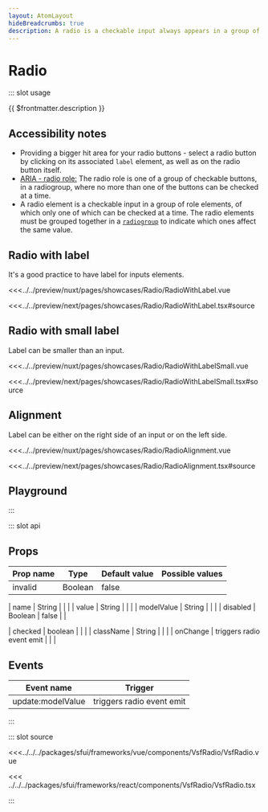 ```yaml
---
layout: AtomLayout
hideBreadcrumbs: true
description: A radio is a checkable input always appears in a group of elements with the same role, where no more than one of the radio can be checked at a time.
---
```

# Radio

::: slot usage

{{ $frontmatter.description }}

## Accessibility notes

- Providing a bigger hit area for your radio buttons - select a radio button by clicking on its associated `label` element, as well as on the radio button itself.
- [ARIA - radio role:](https://developer.mozilla.org/en-US/docs/Web/Accessibility/ARIA/Roles/radio_role) The radio role is one of a group of checkable buttons, in a radiogroup, where no more than one of the buttons can be checked at a time.
- A radio element is a checkable input in a group of role elements, of which only one of which can be checked at a time. The radio elements must be grouped together in a [`radiogroup`](https://developer.mozilla.org/en-US/docs/Web/Accessibility/ARIA/Roles/radiogroup_role) to indicate which ones affect the same value.

## Radio with label

It's a good practice to have label for inputs elements.

<Showcase showcase-name="Radio/RadioWithLabel">

<!-- vue -->
<<<../../preview/nuxt/pages/showcases/Radio/RadioWithLabel.vue
<!-- end vue -->
<!-- react -->
<<<../../preview/next/pages/showcases/Radio/RadioWithLabel.tsx#source
<!-- end react -->
</Showcase>

## Radio with small label

Label can be smaller than an input.

<Showcase showcase-name="Radio/RadioWithLabelSmall">

<!-- vue -->
<<<../../preview/nuxt/pages/showcases/Radio/RadioWithLabelSmall.vue
<!-- end vue -->
<!-- react -->
<<<../../preview/next/pages/showcases/Radio/RadioWithLabelSmall.tsx#source
<!-- end react -->
</Showcase>

## Alignment

Label can be either on the right side of an input or on the left side.

<Showcase showcase-name="Radio/RadioAlignment">

<!-- vue -->
<<<../../preview/nuxt/pages/showcases/Radio/RadioAlignment.vue
<!-- end vue -->
<!-- react -->
<<<../../preview/next/pages/showcases/Radio/RadioAlignment.tsx#source
<!-- end react -->
</Showcase>

## Playground

<Generate />

:::

::: slot api
## Props

| Prop name  | Type                          | Default value | Possible values       |
| ---------- | ----------------------------- | ------------- | --------------------- |
| invalid    | Boolean                       | false         |                       |
<!-- vue -->
| name       | String                        |               |                       |
| value      | String                        |               |                       |
| modelValue | String                        |               |                       |
| disabled   | Boolean                       | false         |                       |
<!-- end vue -->
<!-- react -->
| checked   | boolean                        |               |                       |
| className | String                         |               |                       |
| onChange   | triggers radio event emit     |               |                       |
<!-- end react -->

<!-- vue -->
## Events

| Event name        | Trigger                   |
| ----------------- | ------------------------- |
| update:modelValue | triggers radio event emit |

<!-- end vue -->
:::

::: slot source
<SourceCode>
<!-- vue -->
<<<../../../packages/sfui/frameworks/vue/components/VsfRadio/VsfRadio.vue
<!-- end vue -->

<!-- react -->
<<< ../../../packages/sfui/frameworks/react/components/VsfRadio/VsfRadio.tsx
<!-- end react -->
</SourceCode>
:::
